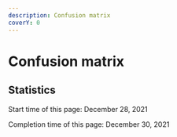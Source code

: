```yaml
---
description: Confusion matrix
coverY: 0
---
```


# Confusion matrix

























## Statistics

Start time of this page: December 28, 2021

Completion time of this page: December 30, 2021
